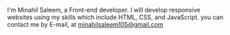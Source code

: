 I'm Minahil Saleem, a Front-end developer.
I will develop responsive websites using my skills which include HTML, CSS, and JavaScript.
you can contact me by E-mail, at minahilsaleem105@gmail.com
<!---
MinahilSaleem/MinahilSaleem is a ✨ special ✨ repository because its `README.md` (this file) appears on your GitHub profile.
You can click the Preview link to take a look at your changes.
--->
